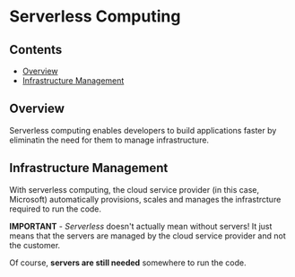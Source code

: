 # Serverless Computing

<!--TOC_START-->
## Contents
- [Overview](#overview)
- [Infrastructure Management](#infrastructure-management)

<!--TOC_END-->
## Overview

Serverless computing enables developers to build applications faster by eliminatin the need for them to manage infrastructure.

## Infrastructure Management

With serverless computing, the cloud service provider (in this case, Microsoft) automatically provisions, scales and manages the infrastrcture required to run the code.

**IMPORTANT** - *Serverless* doesn't actually mean without servers! It just means that the servers are managed by the cloud service provider and not the customer.

Of course, **servers are still needed** somewhere to run the code.
